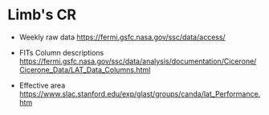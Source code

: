 # Limb's CR

* Weekly raw data
https://fermi.gsfc.nasa.gov/ssc/data/access/

* FITs Column descriptions
https://fermi.gsfc.nasa.gov/ssc/data/analysis/documentation/Cicerone/Cicerone_Data/LAT_Data_Columns.html

* Effective area
https://www.slac.stanford.edu/exp/glast/groups/canda/lat_Performance.htm